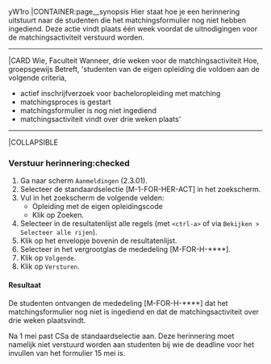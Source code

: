 yW1ro
|CONTAINER:page__synopsis
Hier staat hoe je een herinnering uitstuurt naar de studenten die het matchingsformulier nog niet hebben ingediend. Deze actie vindt plaats één week voordat de uitnodigingen voor de matchingsactiviteit verstuurd worden.
_____
|CARD
Wie, Faculteit
Wanneer, drie weken voor de matchingsactiviteit
Hoe, groepsgewijs
Betreft, 'studenten van de eigen opleiding die voldoen aan de volgende criteria,

* actief inschrijfverzoek voor bacheloropleiding met matching
* matchingsproces is gestart
* matchingsformulier is nog niet ingediend
* matchingsactiviteit vindt over drie weken plaats'
_____
|COLLAPSIBLE
### Verstuur herinnering:checked
1. Ga naar scherm `Aanmeldingen` (2.3.01).
1. Selecteer de standaardselectie [M-1-FOR-HER-ACT] in het zoekscherm.
1. Vul in het zoekscherm de volgende velden:
    * Opleiding met de eigen opleidingscode
    * Klik op Zoeken.
1. Selecteer in de resultatenlijst alle regels (met `<ctrl-a>` of via `Bekijken > Selecteer alle rijen`).
1. Klik op het envelopje bovenin de resultatenlijst.
1. Selecteer in het vergrootglas de mededeling [M-FOR-H-****].
1. Klik op `Volgende`.
1. Klik op `Versturen`.

#### Resultaat
De studenten ontvangen de mededeling [M-FOR-H-****] dat het matchingsformulier nog niet is ingediend en dat de matchingsactiviteit over drie weken plaatsvindt.

Na 1 mei past CSa de standaardselectie aan. Deze herinnering moet namelijk niet verstuurd worden aan studenten bij wie de deadline voor het invullen van het formulier 15 mei is.

